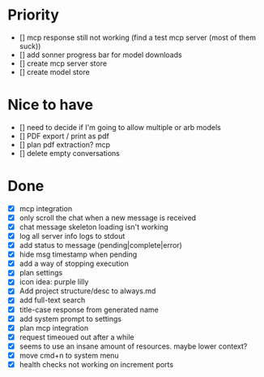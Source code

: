 # Priority

- [] mcp response still not working (find a test mcp server (most of them suck))
- [] add sonner progress bar for model downloads
- [] create mcp server store
- [] create model store

# Nice to have

- [] need to decide if I'm going to allow multiple or arb models
- [] PDF export / print as pdf
- [] plan pdf extraction? mcp
- [] delete empty conversations

# Done

- [x] mcp integration
- [x] only scroll the chat when a new message is received
- [x] chat message skeleton loading isn't working
- [x] log all server info logs to stdout
- [x] add status to message (pending|complete|error)
- [x] hide msg timestamp when pending
- [x] add a way of stopping execution
- [x] plan settings
- [x] icon idea: purple lilly
- [x] Add project structure/desc to always.md
- [x] add full-text search
- [x] title-case response from generated name
- [x] add system prompt to settings
- [x] plan mcp integration
- [x] request timeoued out after a while
- [x] seems to use an insane amount of resources. maybe lower context?
- [x] move cmd+n to system menu
- [x] health checks not working on increment ports
